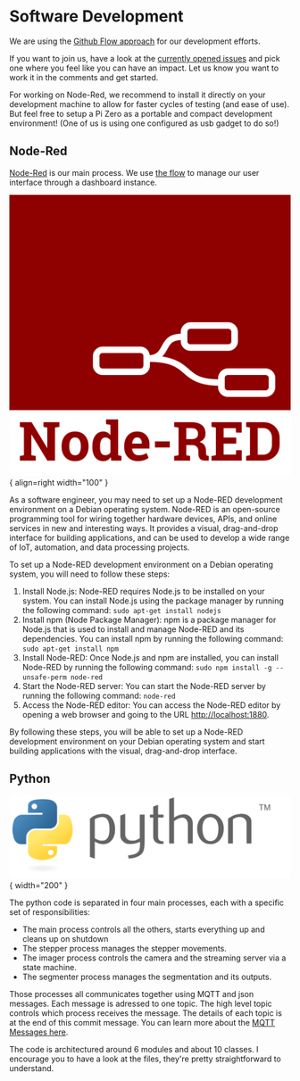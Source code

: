 # Software Development

We are using the [Github Flow approach](https://docs.github.com/en/free-pro-team@latest/github/collaborating-with-issues-and-pull-requests) for our development efforts.

If you want to join us, have a look at the [currently opened issues](https://github.com/PlanktonPlanet/PlanktoScope/issues) and pick one where you feel like you can have an impact. Let us know you want to work it in the comments and get started.

For working on Node-Red, we recommend to install it directly on your development machine to allow for faster cycles of testing (and ease of use). But feel free to setup a Pi Zero as a portable and compact development environment! (One of us is using one configured as usb gadget to do so!)

## Node-Red

[Node-Red](https://nodered.org/) is our main process. We use [the flow](https://nodered.org/docs/developing-flows/flow-structure) to manage our user interface through a dashboard instance.

![node-red](../../images/logos/node-red.svg){ align=right width="100" }

As a software engineer, you may need to set up a Node-RED development environment on a Debian operating system. Node-RED is an open-source programming tool for wiring together hardware devices, APIs, and online services in new and interesting ways. It provides a visual, drag-and-drop interface for building applications, and can be used to develop a wide range of IoT, automation, and data processing projects.

To set up a Node-RED development environment on a Debian operating system, you will need to follow these steps:

1. Install Node.js: Node-RED requires Node.js to be installed on your system. You can install Node.js using the package manager by running the following command: `sudo apt-get install nodejs`
2. Install npm (Node Package Manager): npm is a package manager for Node.js that is used to install and manage Node-RED and its dependencies. You can install npm by running the following command: `sudo apt-get install npm`
3. Install Node-RED: Once Node.js and npm are installed, you can install Node-RED by running the following command: `sudo npm install -g --unsafe-perm node-red`
4. Start the Node-RED server: You can start the Node-RED server by running the following command: `node-red`
5. Access the Node-RED editor: You can access the Node-RED editor by opening a web browser and going to the URL <http://localhost:1880>.

By following these steps, you will be able to set up a Node-RED development environment on your Debian operating system and start building applications with the visual, drag-and-drop interface.

## Python

![python](../../images/logos/python.svg){ width="200" }

The python code is separated in four main processes, each with a specific set of responsibilities:

- The main process controls all the others, starts everything up and cleans up on shutdown
- The stepper process manages the stepper movements.
- The imager process controls the camera and the streaming server via a state machine.
- The segmenter process manages the segmentation and its outputs.

Those processes all communicates together using MQTT and json messages. Each message is adressed to one topic. The high level topic controls which process receives the message. The details of each topic is at the end of this commit message. You can learn more about the [MQTT Messages here](../../reference/software/interfaces/mqtt.md).

The code is architectured around 6 modules and about 10 classes. I encourage you to have a look at the files, they're pretty straightforward to understand.
